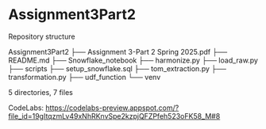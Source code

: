 # Assignment3Part2

Repository structure

Assignment3Part2
├── Assignment 3-Part 2 Spring 2025.pdf
├── README.md
├── Snowflake_notebook
├── harmonize.py
├── load_raw.py
├── scripts
├── setup_snowflake.sql
├── tom_extraction.py
├── transformation.py
├── udf_function
└── venv

5 directories, 7 files

CodeLabs: https://codelabs-preview.appspot.com/?file_id=19gItqzmLv49xNhRKnvSpe2kzpjQFZPfeh523oFK58_M#8
